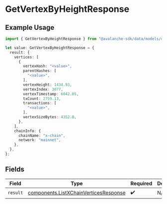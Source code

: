 # GetVertexByHeightResponse

## Example Usage

```typescript
import { GetVertexByHeightResponse } from "@avalanche-sdk/data/models/operations";

let value: GetVertexByHeightResponse = {
  result: {
    vertices: [
      {
        vertexHash: "<value>",
        parentHashes: [
          "<value>",
        ],
        vertexHeight: 1434.93,
        vertexIndex: 3077,
        vertexTimestamp: 6042.85,
        txCount: 2759.13,
        transactions: [
          "<value>",
        ],
        vertexSizeBytes: 4352.8,
      },
    ],
    chainInfo: {
      chainName: "x-chain",
      network: "mainnet",
    },
  },
};
```

## Fields

| Field                                                                                          | Type                                                                                           | Required                                                                                       | Description                                                                                    |
| ---------------------------------------------------------------------------------------------- | ---------------------------------------------------------------------------------------------- | ---------------------------------------------------------------------------------------------- | ---------------------------------------------------------------------------------------------- |
| `result`                                                                                       | [components.ListXChainVerticesResponse](../../models/components/listxchainverticesresponse.md) | :heavy_check_mark:                                                                             | N/A                                                                                            |